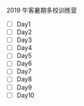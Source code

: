 2019 牛客暑期多校训练营
- [ ] Day1
- [ ] Day2
- [ ] Day3
- [ ] Day4
- [ ] Day5
- [ ] Day6
- [ ] Day7
- [ ] Day8
- [ ] Day9
- [ ] Day10

